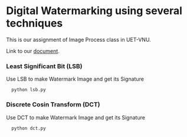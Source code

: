 # Digital Watermarking using several techniques

This is our assignment of Image Process class in UET-VNU. 

Link to our [document](https://github.com/LnG-a/digital_watermarking/blob/main/IP_Final_Report_Group_7.pdf).

### Least Significant Bit (LSB)

Use LSB to make Watermark Image and get its Signature

```
  python lsb.py
```

### Discrete Cosin Transform (DCT)

Use DCT to make Watermark Image and get its Signature

```
  python dct.py
```
